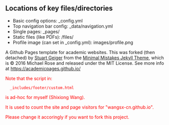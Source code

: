 ## Locations of key files/directories

* Basic config options: _config.yml
* Top navigation bar config: _data/navigation.yml
* Single pages: _pages/
* Static files (like PDFs): /files/
* Profile image (can set in _config.yml): images/profile.png


A Github Pages template for academic websites. This was forked (then detached) by [Stuart Geiger](https://github.com/staeiou) from the [Minimal Mistakes Jekyll Theme](https://mmistakes.github.io/minimal-mistakes/), which is © 2016 Michael Rose and released under the MIT License. See more info at https://academicpages.github.io/

<html><body>
<span style="color: red">
Note that the script in:
      
      _includes/footer/custom.html
      
is ad-hoc for myself (Shixiong Wang).

It is used to count the site and page visitors for "wangsx-cn.github.io".

Please change it accoringly if you want to fork this project.
</span>
</body></html>

